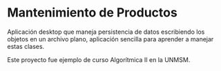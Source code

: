 Mantenimiento de Productos
==========================

Aplicación desktop que maneja persistencia de datos escribiendo los objetos en un archivo plano, aplicación sencilla para aprender a manejar estas clases.

Este proyecto fue ejemplo de curso Algorítmica II en la UNMSM.